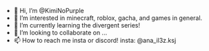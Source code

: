 - 👋 Hi, I’m @KimiNoPurple
- 👀 I’m interested in minecraft, roblox, gacha, and games in general.
- 🌱 I’m currently learning the divergent series!
- 💞️ I’m looking to collaborate on ...
- 📫 How to reach me insta or discord! insta: @ana_il3z.ksj

<!---
KimiNoPurple/KimiNoPurple is a ✨ special ✨ repository because its `README.md` (this file) appears on your GitHub profile.
You can click the Preview link to take a look at your changes.
--->
